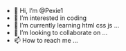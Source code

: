 - 👋 Hi, I’m @Pexie1
- 👀 I’m interested in coding
- 🌱 I’m currently learning html css js ...
- 💞️ I’m looking to collaborate on ...
- 📫 How to reach me ...

<!---
Pexie1/Pexie1 is a ✨ special ✨ repository because its `README.md` (this file) appears on your GitHub profile.
You can click the Preview link to take a look at your changes.
--->
